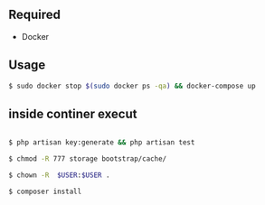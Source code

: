 ## Required
* Docker
## Usage

```bash
$ sudo docker stop $(sudo docker ps -qa) && docker-compose up
```
## inside continer execut

```bash

$ php artisan key:generate && php artisan test

$ chmod -R 777 storage bootstrap/cache/

$ chown -R  $USER:$USER .

$ composer install
```
